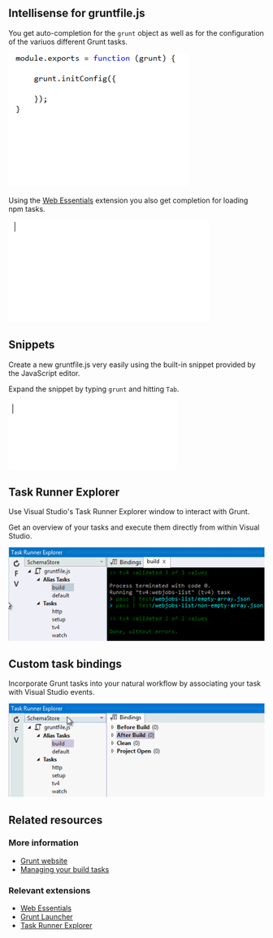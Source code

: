 ﻿<properties
	pageTitle="Grunt"
	description="Visual Studio has first-class support for the node.js based Grunt task runner."
	slug="grunt"
	keywords="grunt, gruntjs, grunt.js, task runner"
/>

## Intellisense for gruntfile.js
You get auto-completion for the `grunt` object as well as for the
configuration of the variuos different Grunt tasks.

![Grunt auto-completion](_assets/grunt-auto-completion.gif)

Using the [Web Essentials](http://vswebessentials.com) extension
you also get completion for loading npm tasks.

![Grunt load npm tasks](_assets/grunt-loadnpmtasks.gif)

## Snippets
Create a new gruntfile.js very easily using the built-in snippet provided
by the JavaScript editor.

Expand the snippet by typing `grunt` and hitting `Tab`.

![Grunt snippet](_assets/grunt-snippets.gif)

## Task Runner Explorer
Use Visual Studio's Task Runner Explorer window to interact with Grunt.

Get an overview of your tasks and execute them directly from within
Visual Studio.

![Grunt in Task Runner Explorer](_assets/grunt-task-runner-explorer.gif)

## Custom task bindings
Incorporate Grunt tasks into your natural workflow by associating your task
with Visual Studio events.

![Grunt task bindings](_assets/grunt-task-bindings.gif)

<aside role="complementary">

## Related resources

<section>

### More information

- [Grunt website](http://gruntjs.com/)
- [Managing your build tasks](http://code.tutsplus.com/tutorials/managing-your-build-tasks-with-gulpjs--net-36910)
</section>

<section>

### Relevant extensions

- [Web Essentials](https://visualstudiogallery.msdn.microsoft.com/ee6e6d8c-c837-41fb-886a-6b50ae2d06a2)
- [Grunt Launcher](https://visualstudiogallery.msdn.microsoft.com/dcbc5325-79ef-4b72-960e-0a51ee33a0ff)
- [Task Runner Explorer](https://visualstudiogallery.msdn.microsoft.com/8e1b4368-4afb-467a-bc13-9650572db708)
</section>

</aside>